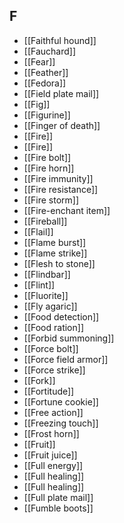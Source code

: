 ## F


- [[Faithful hound]]
- [[Fauchard]]
- [[Fear]]
- [[Feather]]
- [[Fedora]]
- [[Field plate mail]]
- [[Fig]]
- [[Figurine]]
- [[Finger of death]]
- [[Fire]]
- [[Fire]]
- [[Fire bolt]]
- [[Fire horn]]
- [[Fire immunity]]
- [[Fire resistance]]
- [[Fire storm]]
- [[Fire-enchant item]]
- [[Fireball]]
- [[Flail]]
- [[Flame burst]]
- [[Flame strike]]
- [[Flesh to stone]]
- [[Flindbar]]
- [[Flint]]
- [[Fluorite]]
- [[Fly agaric]]
- [[Food detection]]
- [[Food ration]]
- [[Forbid summoning]]
- [[Force bolt]]
- [[Force field armor]]
- [[Force strike]]
- [[Fork]]
- [[Fortitude]]
- [[Fortune cookie]]
- [[Free action]]
- [[Freezing touch]]
- [[Frost horn]]
- [[Fruit]]
- [[Fruit juice]]
- [[Full energy]]
- [[Full healing]]
- [[Full healing]]
- [[Full plate mail]]
- [[Fumble boots]]
